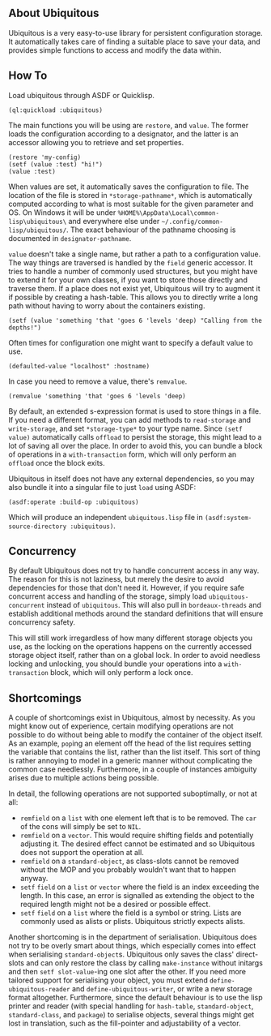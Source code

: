 ## About Ubiquitous
Ubiquitous is a very easy-to-use library for persistent configuration storage. It automatically takes care of finding a suitable place to save your data, and provides simple functions to access and modify the data within.

## How To
Load ubiquitous through ASDF or Quicklisp.

    (ql:quickload :ubiquitous)

The main functions you will be using are `restore`, and `value`. The former loads the configuration according to a designator, and the latter is an accessor allowing you to retrieve and set properties.

    (restore 'my-config)
    (setf (value :test) "hi!")
    (value :test)

When values are set, it automatically saves the configuration to file. The location of the file is stored in `*storage-pathname*`, which is automatically computed according to what is most suitable for the given parameter and OS. On Windows it will be under `%HOME%\AppData\Local\common-lisp\ubiquitous\` and everywhere else under `~/.config/common-lisp/ubiquitous/`. The exact behaviour of the pathname choosing is documented in `designator-pathname`.

`value` doesn't take a single name, but rather a path to a configuration value. The way things are traversed is handled by the `field` generic accessor. It tries to handle a number of commonly used structures, but you might have to extend it for your own classes, if you want to store those directly and traverse them. If a place does not exist yet, Ubiquitous will try to augment it if possible by creating a hash-table. This allows you to directly write a long path without having to worry about the containers existing.

    (setf (value 'something 'that 'goes 6 'levels 'deep) "Calling from the depths!")

Often times for configuration one might want to specify a default value to use.

    (defaulted-value "localhost" :hostname)

In case you need to remove a value, there's `remvalue`.

    (remvalue 'something 'that 'goes 6 'levels 'deep)

By default, an extended s-expression format is used to store things in a file. If you need a different format, you can add methods to `read-storage` and `write-storage`, and set `*storage-type*` to your type name. Since `(setf value)` automatically calls `offload` to persist the storage, this might lead to a lot of saving all over the place. In order to avoid this, you can bundle a block of operations in a `with-transaction` form, which will only perform an `offload` once the block exits.

Ubiquitous in itself does not have any external dependencies, so you may also bundle it into a singular file to just `load` using ASDF:

    (asdf:operate :build-op :ubiquitous)

Which will produce an independent `ubiquitous.lisp` file in `(asdf:system-source-directory :ubiquitous)`.

## Concurrency
By default Ubiquitous does not try to handle concurrent access in any way. The reason for this is not laziness, but merely the desire to avoid dependencies for those that don't need it. However, if you require safe concurrent access and handling of the storage, simply load `ubiquitous-concurrent` instead of `ubiquitous`. This will also pull in `bordeaux-threads` and establish additional methods around the standard definitions that will ensure concurrency safety.

This will still work irregardless of how many different storage objects you use, as the locking on the operations happens on the currently accessed storage object itself, rather than on a global lock. In order to avoid needless locking and unlocking, you should bundle your operations into a `with-transaction` block, which will only perform a lock once.

## Shortcomings
A couple of shortcomings exist in Ubiquitous, almost by necessity. As you might know out of experience, certain modifying operations are not possible to do without being able to modify the container of the object itself. As an example, `pop`ing an element off the head of the list requires setting the variable that contains the list, rather than the list itself. This sort of thing is rather annoying to model in a generic manner without complicating the common case needlessly. Furthermore, in a couple of instances ambiguity arises due to multiple actions being possible.

In detail, the following operations are not supported suboptimally, or not at all:

* `remfield` on a `list` with one element left that is to be removed. The `car` of the cons will simply be set to `NIL`.
* `remfield` on a `vector`. This would require shifting fields and potentially adjusting it. The desired effect cannot be estimated and so Ubiquitous does not support the operation at all.
* `remfield` on a `standard-object`, as class-slots cannot be removed without the MOP and you probably wouldn't want that to happen anyway.
* `setf` `field` on a `list` or `vector` where the field is an index exceeding the length. In this case, an error is signalled as extending the object to the required length might not be a desired or possible effect.
* `setf` `field` on a `list` where the field is a symbol or string. Lists are commonly used as alists or plists. Ubiquitous strictly expects alists.

Another shortcoming is in the department of serialisation. Ubiquitous does not try to be overly smart about things, which especially comes into effect when serialising `standard-object`s. Ubiquitous only saves the class' direct-slots and can only restore the class by calling `make-instance` without initargs and then `setf slot-value`-ing one slot after the other. If you need more tailored support for serialising your object, you must extend `define-ubiquitous-reader` and `define-ubiquitous-writer`, or write a new storage format altogether. Furthermore, since the default behaviour is to use the lisp printer and reader (with special handling for `hash-table`, `standard-object`, `standard-class`, and `package`) to serialise objects, several things might get lost in translation, such as the fill-pointer and adjustability of a vector.

